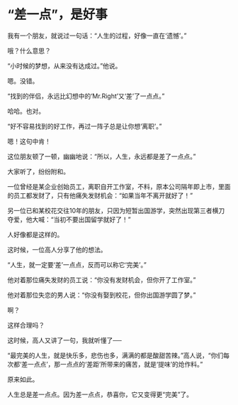 # “差一点”，是好事

我有一个朋友，就说过一句话：“人生的过程，好像一直在‘遗憾’。” 

哦？什么意思？ 

“小时候的梦想，从来没有达成过。”他说。 

嗯。没错。 

“找到的伴侣，永远比幻想中的‘Mr.Right’又‘差’了一点点。” 

哈哈。也对。 

“好不容易找到的好工作，再过一阵子总是让你想‘离职’。” 

嗯！这句中肯！ 

这位朋友顿了一顿，幽幽地说：“所以，人生，永远都是差了一点点。” 

大家听了，纷纷附和。 

一位曾经是某企业创始员工，离职自开工作室，不料，原本公司隔年即上市，里面的员工都发财了，只有他痛失发财机会：“如果当年不离开就好了！” 

另一位已和某校花交往10年的朋友，只因为短暂出国游学，突然出现第三者横刀夺爱，他大喊：“当初不要出国留学就好了！” 

人好像都是这样的。 

这时候，一位高人分享了他的想法。 

“人生，就一定要‘差’一点点，反而可以称它‘完美’。” 

他对着那位痛失发财的员工说：“你没有发财机会，但你开了工作室。” 

他对着那位失恋的男人说：“你没有娶到校花，但你出国游学圆了梦。” 

啊？ 

这样合理吗？ 

这时候，高人又讲了一句，我就听懂了── 

“最完美的人生，就是快乐多，悲伤也多，满满的都是酸甜苦辣。”高人说，“你们每次都‘差一点点’，那一点点的‘差距’所带来的痛苦，就是‘提味’的炝作料。” 

原来如此。 

人生总是差一点点。因为差一点点，恭喜你，它又变得更“完美”了。